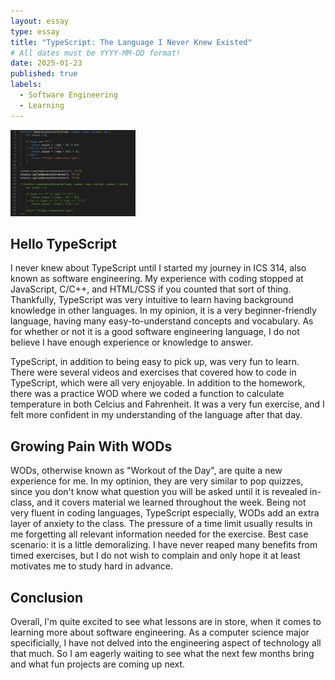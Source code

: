 ```yaml
---
layout: essay
type: essay
title: "TypeScript: The Language I Never Knew Existed"
# All dates must be YYYY-MM-DD format!
date: 2025-01-23
published: true
labels:
  - Software Engineering
  - Learning
---
```

<img width="200px" 
     class="rounded float-start pe-4" 
     src="../img/cotton/typescript.png" >
     
## Hello TypeScript
I never knew about TypeScript until I started my journey in ICS 314, also known as software engineering. My experience with coding stopped at JavaScript, C/C++, and HTML/CSS if you counted that sort of thing. Thankfully, TypeScript was very intuitive to learn having background knowledge in other languages. In my opinion, it is a very beginner-friendly language, having many easy-to-understand concepts and vocabulary. As for whether or not it is a good software engineering language, I do not believe I have enough experience or knowledge to answer.

TypeScript, in addition to being easy to pick up, was very fun to learn. There were several videos and exercises that covered how to code in TypeScript, which were all very enjoyable. In addition to the homework, there was a practice WOD where we coded a function to calculate temperature in both Celcius and Fahrenheit. It was a very fun exercise, and I felt more confident in my understanding of the language after that day.

## Growing Pain With WODs
WODs, otherwise known as "Workout of the Day", are quite a new experience for me. In my optinion, they are very similar to pop quizzes, since you don't know what question you will be asked until it is revealed in-class, and it covers material we learned throughout the week. Being not very fluent in coding languages, TypeScript especially, WODs add an extra layer of anxiety to the class. The pressure of a time limit usually results in me forgetting all relevant information needed for the exercise. Best case scenario: it is a little demoralizing. I have never reaped many benefits from timed exercises, but I do not wish to complain and only hope it at least motivates me to study hard in advance.

## Conclusion
Overall, I'm quite excited to see what lessons are in store, when it comes to learning more about software engineering. As a computer science major specificially, I have not delved into the engineering aspect of technology all that much. So I am eagerly waiting to see what the next few months bring and what fun projects are coming up next.
